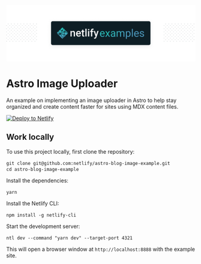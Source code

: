 ![Netlify Examples](./docs/netlify-examples.png)

# Astro Image Uploader

An example on implementing an image uploader in Astro to help stay organized and create content faster for sites using MDX content files.

[![Deploy to Netlify](https://www.netlify.com/img/deploy/button.svg)](https://app.netlify.com/start/deploy?repository=https://github.com/netlify/dynamic-og-images-example)

## Work locally

To use this project locally, first clone the repository:

    git clone git@github.com:netlify/astro-blog-image-example.git
    cd astro-blog-image-example

Install the dependencies:

    yarn

Install the Netlify CLI:

    npm install -g netlify-cli

Start the development server:

    ntl dev --command "yarn dev" --target-port 4321

This will open a browser window at `http://localhost:8888` with the example site.

